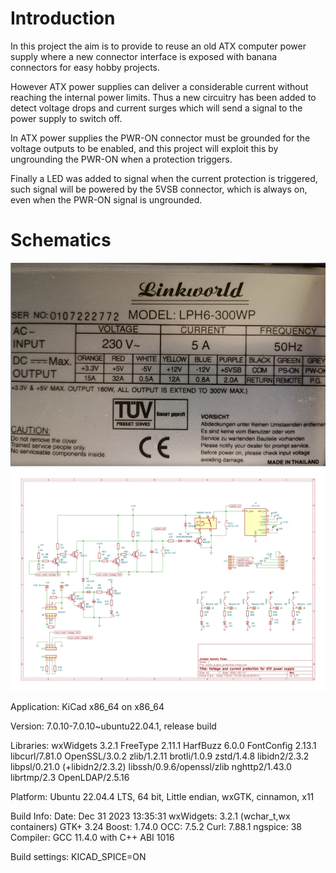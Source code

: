 # Introduction

In this project the aim is to provide to reuse an old ATX computer power supply where a new connector interface is exposed with banana connectors for easy hobby projects.

However ATX power supplies can deliver a considerable current without reaching the internal power limits. Thus a new circuitry has been added to detect voltage drops and current surges which will send a signal to the power supply to switch off.

In ATX power supplies the PWR-ON connector must be grounded for the voltage outputs to be enabled, and this project will exploit this by ungrounding the PWR-ON when a protection triggers.

Finally a LED was added to signal when the current protection is triggered, such signal will be powered by the 5VSB connector, which is always on, even when the PWR-ON signal is ungrounded.


# Schematics

![](datasheets/power_supply_linkworkd.png)
![](schematics/power_supply_protection.svg)

Application: KiCad x86_64 on x86_64

Version: 7.0.10-7.0.10~ubuntu22.04.1, release build

Libraries:
	wxWidgets 3.2.1
	FreeType 2.11.1
	HarfBuzz 6.0.0
	FontConfig 2.13.1
	libcurl/7.81.0 OpenSSL/3.0.2 zlib/1.2.11 brotli/1.0.9 zstd/1.4.8 libidn2/2.3.2 libpsl/0.21.0 (+libidn2/2.3.2) libssh/0.9.6/openssl/zlib nghttp2/1.43.0 librtmp/2.3 OpenLDAP/2.5.16

Platform: Ubuntu 22.04.4 LTS, 64 bit, Little endian, wxGTK, cinnamon, x11

Build Info:
	Date: Dec 31 2023 13:35:31
	wxWidgets: 3.2.1 (wchar_t,wx containers) GTK+ 3.24
	Boost: 1.74.0
	OCC: 7.5.2
	Curl: 7.88.1
	ngspice: 38
	Compiler: GCC 11.4.0 with C++ ABI 1016

Build settings:
	KICAD_SPICE=ON


